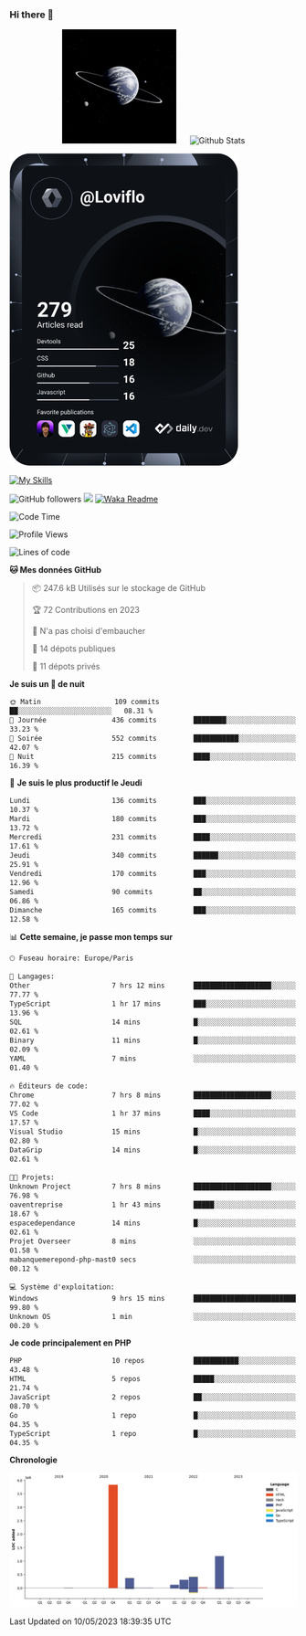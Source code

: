 ### Hi there 👋

<p align="center">
  <img src="https://github.com/Loviflo/Loviflo/blob/main/img/portrait.jpg" alt="Loviflo" height="200" style="margin-right: 20px"/>
  <img src="https://github-readme-stats.vercel.app/api?username=Loviflo&show_icons=true&theme=graywhite" alt="Github Stats" />
</p>

<a href="https://app.daily.dev/loviflo"><img src="https://github.com/loviflo/loviflo/blob/main/devcard.svg" width="400" alt="Loviflo's Dev Card"/></a>


[![My Skills](https://skillicons.dev/icons?i=php,laravel,symfony,mysql,js,ts,html,css,sass,angular,docker,webpack,vscode,figma,git,github,gitlab)](https://skillicons.dev)


![GitHub followers](https://img.shields.io/github/followers/Loviflo?label=Follow&style=social)
![](https://visitor-badge.glitch.me/badge?page_id=Loviflo.Loviflo)
[![Waka Readme](https://github.com/Loviflo/Loviflo/actions/workflows/update-stats.yml/badge.svg)](https://github.com/Loviflo/Loviflo/actions/workflows/update-stats.yml)

<!--START_SECTION:waka-->
![Code Time](http://img.shields.io/badge/Code%20Time-1%2C141%20hrs-blue)

![Profile Views](http://img.shields.io/badge/Vues%20du%20profil-0-blue)

![Lines of code](https://img.shields.io/badge/Depuis%20Hello%20World%2C%20j%27ai%20%C3%A9crit-6.2%20million%20Lignes%20de%20code-blue)

**🐱 Mes données GitHub** 

> 📦 247.6 kB Utilisés sur le stockage de GitHub 
 > 
> 🏆 72 Contributions en 2023
 > 
> 🚫 N'a pas choisi d'embaucher
 > 
> 📜 14 dépots publiques 
 > 
> 🔑 11 dépots privés 
 > 
**Je suis un 🦉 de nuit** 

```text
🌞 Matin                  109 commits         ██░░░░░░░░░░░░░░░░░░░░░░░   08.31 % 
🌆 Journée                436 commits         ████████░░░░░░░░░░░░░░░░░   33.23 % 
🌃 Soirée                 552 commits         ███████████░░░░░░░░░░░░░░   42.07 % 
🌙 Nuit                   215 commits         ████░░░░░░░░░░░░░░░░░░░░░   16.39 % 
```
📅 **Je suis le plus productif le Jeudi** 

```text
Lundi                    136 commits         ███░░░░░░░░░░░░░░░░░░░░░░   10.37 % 
Mardi                    180 commits         ███░░░░░░░░░░░░░░░░░░░░░░   13.72 % 
Mercredi                 231 commits         ████░░░░░░░░░░░░░░░░░░░░░   17.61 % 
Jeudi                    340 commits         ██████░░░░░░░░░░░░░░░░░░░   25.91 % 
Vendredi                 170 commits         ███░░░░░░░░░░░░░░░░░░░░░░   12.96 % 
Samedi                   90 commits          ██░░░░░░░░░░░░░░░░░░░░░░░   06.86 % 
Dimanche                 165 commits         ███░░░░░░░░░░░░░░░░░░░░░░   12.58 % 
```


📊 **Cette semaine, je passe mon temps sur** 

```text
🕑︎ Fuseau horaire: Europe/Paris

💬 Langages: 
Other                    7 hrs 12 mins       ███████████████████░░░░░░   77.77 % 
TypeScript               1 hr 17 mins        ███░░░░░░░░░░░░░░░░░░░░░░   13.96 % 
SQL                      14 mins             █░░░░░░░░░░░░░░░░░░░░░░░░   02.61 % 
Binary                   11 mins             █░░░░░░░░░░░░░░░░░░░░░░░░   02.09 % 
YAML                     7 mins              ░░░░░░░░░░░░░░░░░░░░░░░░░   01.40 % 

🔥 Éditeurs de code: 
Chrome                   7 hrs 8 mins        ███████████████████░░░░░░   77.02 % 
VS Code                  1 hr 37 mins        ████░░░░░░░░░░░░░░░░░░░░░   17.57 % 
Visual Studio            15 mins             █░░░░░░░░░░░░░░░░░░░░░░░░   02.80 % 
DataGrip                 14 mins             █░░░░░░░░░░░░░░░░░░░░░░░░   02.61 % 

🐱‍💻 Projets: 
Unknown Project          7 hrs 8 mins        ███████████████████░░░░░░   76.98 % 
oaventreprise            1 hr 43 mins        █████░░░░░░░░░░░░░░░░░░░░   18.67 % 
espacedependance         14 mins             █░░░░░░░░░░░░░░░░░░░░░░░░   02.61 % 
Projet Overseer          8 mins              ░░░░░░░░░░░░░░░░░░░░░░░░░   01.58 % 
mabanquemerepond-php-mast0 secs              ░░░░░░░░░░░░░░░░░░░░░░░░░   00.12 % 

💻 Système d'exploitation: 
Windows                  9 hrs 15 mins       █████████████████████████   99.80 % 
Unknown OS               1 min               ░░░░░░░░░░░░░░░░░░░░░░░░░   00.20 % 
```

**Je code principalement en PHP** 

```text
PHP                      10 repos            ███████████░░░░░░░░░░░░░░   43.48 % 
HTML                     5 repos             █████░░░░░░░░░░░░░░░░░░░░   21.74 % 
JavaScript               2 repos             ██░░░░░░░░░░░░░░░░░░░░░░░   08.70 % 
Go                       1 repo              █░░░░░░░░░░░░░░░░░░░░░░░░   04.35 % 
TypeScript               1 repo              █░░░░░░░░░░░░░░░░░░░░░░░░   04.35 % 
```



**Chronologie**

![Lines of Code chart](https://raw.githubusercontent.com/Loviflo/Loviflo/main/assets/bar_graph.png)


 Last Updated on 10/05/2023 18:39:35 UTC
<!--END_SECTION:waka-->
